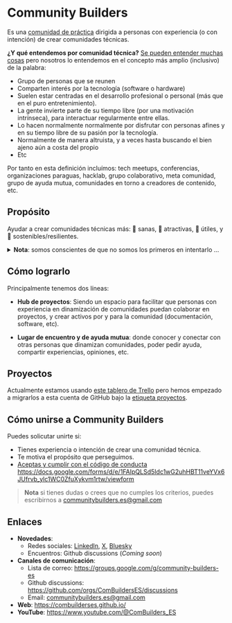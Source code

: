 # Community Builders

Es una [comunidad de práctica](https://es.wikipedia.org/wiki/Comunidad_de_pr%C3%A1ctica) dirigida a personas con experiencia (o con intención) de crear comunidades técnicas.

**¿Y qué entendemos por comunidad técnica?**
[Se pueden entender muchas cosas](https://www.rauljimenez.info/es/blog/what-is-a-technical-community) pero nosotros lo entendemos en el concepto más amplio (inclusivo) de la palabra: 

* Grupo de personas que se reunen
* Comparten interés por la tecnología (software o hardware)
* Suelen estar centradas en el desarrollo profesional o personal (más que en el puro entretenimiento).
* La gente invierte parte de su tiempo libre (por una motivación intrínseca), para interactuar regularmente entre ellas.
* Lo hacen normalmente normalmente por disfrutar con personas afines y en su tiempo libre de su pasión por la tecnología. 
* Normalmente de manera altruista, y a veces hasta buscando el bien ajeno aún a costa del propio
* Etc

Por tanto en esta definición incluímos: tech meetups, conferencias, organizaciones paraguas, hacklab, grupo colaborativo, meta comunidad, grupo de ayuda mutua, comunidades en torno a creadores de contenido, etc.

## Propósito

Ayudar a crear comunidades técnicas más: 🌱 sanas, 🧲 atractivas, 🎯 útiles, y 💪 sostenibles/resilientes.

<details>
 <summary><strong>Nota</strong>: somos conscientes de que no somos los primeros en intentarlo ...</summary>
  
 ... pero arrancamos esta porque actualmente [no encontramos ninguna activa](https://www.rauljimenez.info/es/docs/communities/other-resources-for-community-organizers#iniciativas). Intentaremos aprovechar dentro de lo posible el trabajo hecho anteriormente por otras.

</details>

## Cómo lograrlo

Principalmente tenemos dos líneas:

* **Hub de proyectos**: Siendo un espacio para facilitar que personas con experiencia en dinamización de comunidades puedan colaborar en proyectos, y crear activos por y para la comunidad (documentación, software, etc).

* **Lugar de encuentro y de ayuda mutua**: donde conocer y conectar con otras personas que dinamizan comunidades, poder pedir ayuda, compartir experiencias, opiniones, etc.

## Proyectos

Actualmente estamos usando [este tablero de Trello](https://trello.com/b/fizmMeL8/comunidad-de-personas-que-dinamizan-comunidades) pero hemos empezado a migrarlos a esta cuenta de GitHub bajo la [etiqueta proyectos](https://github.com/search?q=topic%3Aproyecto+org%3AComBuildersES+fork%3Atrue&type=repositories).

## Cómo unirse a Community Builders

Puedes solicutar unirte si:
* Tienes experiencia o intención de crear una comunidad técnica.
* Te motiva el propósito que perseguimos.
* [Aceptas y cumplir con el código de conducta](https://docs.google.com/presentation/d/1aKF09HUjtchR3m6ys2ne-zL9exFkp7I31QqJJMrFwiA/edit?usp=sharing)
https://docs.google.com/forms/d/e/1FAIpQLSd5Idc1wG2uhHBT11veYVx6JUfrvb_ylc1WC0ZfuXykvm1rtw/viewform

> **Nota** si tienes dudas o crees que no cumples los criterios, puedes escribirnos a communitybuilders.es@gmail.com

## Enlaces

* **Novedades**:
  * Redes sociales: [LinkedIn](https://www.linkedin.com/company/combuilders-es/?viewAsMember=true), [X](https://x.com/ComBuilders_ES), [Bluesky](https://bsky.app/profile/communitybuilders.bsky.social)
  * Encuentros: Github discussions (*Coming soon*)
* **Canales de comunicación**:
  * Lista de correo: https://groups.google.com/g/community-builders-es
  * Github discussions: https://github.com/orgs/ComBuildersES/discussions
  * Email: communitybuilders.es@gmail.com
* **Web**: https://combuilderses.github.io/
* **YouTube**: https://www.youtube.com/@ComBuilders_ES

